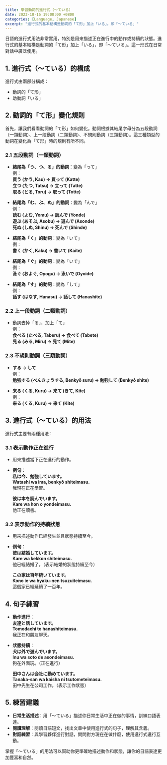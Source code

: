 ```yaml
---
title: 學習動詞的進行式（〜ている）
date: 2023-10-16 19:00:00 +0800
categories: [Language, Japanese]
excerpt: "進行式的基本結構是動詞的「て形」加上「いる」，即「〜ている」"
---
```


日語的進行式用法非常實用，特別是用來描述正在進行中的動作或持續的狀態。進行式的基本結構是動詞的「て形」加上「いる」，即「〜ている」。這一形式在日常對話中廣泛使用。

## **1. 進行式（〜ている）的構成**

進行式由兩部分構成：
- 動詞的「て形」
- 助動詞「いる」

## **2. 動詞的「て形」變化規則**

首先，讓我們看看動詞的「て形」如何變化。動詞根據其結尾字母分為五段動詞（一類動詞）、上一段動詞（二類動詞）、不規則動詞（三類動詞）。這三種類型的動詞在變化為「て形」時的規則有所不同。

### **2.1 五段動詞（一類動詞）**

- **結尾為「う、つ、る」的動詞**：變為「って」  
  例：  
  **買う (かう, Kau) → 買って (Katte)**  
  **立つ (たつ, Tatsu) → 立って (Tatte)**  
  **取る (とる, Toru) → 取って (Totte)**

- **結尾為「む、ぶ、ぬ」的動詞**：變為「んで」  
  例：  
  **読む (よむ, Yomu) → 読んで (Yonde)**  
  **遊ぶ (あそぶ, Asobu) → 遊んで (Asonde)**  
  **死ぬ (しぬ, Shinu) → 死んで (Shinde)**

- **結尾為「く」的動詞**：變為「いて」  
  例：  
  **書く (かく, Kaku) → 書いて (Kaite)**

- **結尾為「ぐ」的動詞**：變為「いで」  
  例：  
  **泳ぐ (およぐ, Oyogu) → 泳いで (Oyoide)**

- **結尾為「す」的動詞**：變為「して」  
  例：  
  **話す (はなす, Hanasu) → 話して (Hanashite)**

### **2.2 上一段動詞（二類動詞）**

- 動詞去掉「る」，加上「て」  
  例：  
  **食べる (たべる, Taberu) → 食べて (Tabete)**  
  **見る (みる, Miru) → 見て (Mite)**

### **2.3 不規則動詞（三類動詞）**

- **する → して**  
  例：  
  **勉強する (べんきょうする, Benkyō suru) → 勉強して (Benkyō shite)**

- **来る (くる, Kuru) → 来て (きて, Kite)**  
  例：  
  **来る (くる, Kuru) → 来て (Kite)**

## **3. 進行式（〜ている）的用法**

進行式主要有兩種用法：

### **3.1 表示動作正在進行**
- 用來描述當下正在進行的動作。
- **例句**：  
  **私は今、勉強しています。**  
  **Watashi wa ima, benkyō shiteimasu.**  
  我現在正在學習。

  **彼は本を読んでいます。**  
  **Kare wa hon o yondeimasu.**  
  他正在讀書。

### **3.2 表示動作的持續狀態**
- 用來描述動作已經發生並且狀態持續至今。
- **例句**：  
  **彼は結婚しています。**  
  **Kare wa kekkon shiteimasu.**  
  他已經結婚了。（表示結婚的狀態持續至今）

  **この家は百年続いています。**  
  **Kono ie wa hyaku-nen tsuzuiteimasu.**  
  這個家已經延續了一百年。

## **4. 句子練習**

- **動作進行**：  
  **友達と話しています。**  
  **Tomodachi to hanashiteimasu.**  
  我正在和朋友聊天。

- **狀態持續**：  
  **犬は外で遊んでいます。**  
  **Inu wa soto de asondeimasu.**  
  狗在外面玩。（正在進行）

  **田中さんは会社に勤めています。**  
  **Tanaka-san wa kaisha ni tsutometeimasu.**  
  田中先生在公司工作。（表示工作狀態）

## **5. 練習建議**

- **日常生活描述**：用「〜ている」描述你日常生活中正在做的事情，訓練口語表達。
- **閱讀理解**：閱讀日語短文，找出文章中使用進行式的句子，理解其含義。
- **對話練習**：與學習夥伴進行對話，問問對方現在在做什麼，使用進行式進行互動。

掌握「〜ている」的用法可以幫助你更準確地描述動作和狀態，讓你的日語表達更加豐富和自然。
